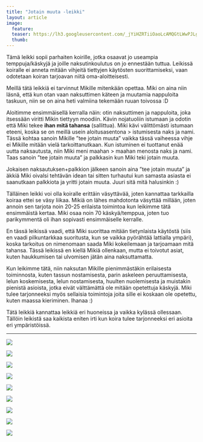 ```yaml
---
title: "Jotain muuta -leikki"
layout: article
image:
  feature:
  teaser: https://lh3.googleusercontent.com/_jYiHZRTiiOaoLcAMQGtLWwPJLgzMVIfIzgMSvTadSGk_p4mXn2sViRxGiMOA8542vJ3zHtmAgIGvu9hZ3J4DnHDV2kBnB4qfu1FTT_K46Vl7xBNCrnznBAOrjThlstoGpDIfWgicNdVdGSGUMI8cZfowWwBo0p7pNb8D7ShwevFDVZLJg98MpAMnGJe13765pCw59DYpwwnPpyyKt-tdQJPCct0oTaCklsmWfQ1DmjB-myxAqtW_xhkh0mOMCIVXeAwWSSIMFT7RxxP_oDz6RFBNUYGZfQ0zHKpNVRiwyXCG2yZDwTzRARN8BI_u7aa35_rAmJS4EEBCkA_6YxgdVvCcr6WRWkudOPCilvusKyilVCeDP7gv2HeqPHKS74I-7r3g3EyGy7L_gqmdM93NMjvsB5yHw-sCehZokhpE058JXrgdvy3nHZixj7Rl0One7nBt2TUjtsb18-H4YBF3jj2W3jILiTvNKkGOKm1usT0310g8rjcH4pcKdpfYLr7t6W3lpuGjxqepXU6zG1HKhMNmIkrVLT-ZgVGYOcEP_QiICD3P0QQyHDGGSsf5m6fMZNf=w245
  thumb:
---
```


Tämä leikki sopii parhaiten koirille, jotka osaavat jo useampia temppuja/käskyjä ja joille naksutinkoulutus on jo ennestään tuttua. Leikissä koiralle ei anneta mitään vihjeitä tiettyjen käytösten suorittamiseksi, vaan odotetaan koiran tarjoavan niitä oma-aloitteisesti.

Meillä tätä leikkiä ei tarvinnut Mikille mitenkään opettaa. Miki on aina niin läsnä, että kun otan vaan naksuttimen käteen ja muutamia nappuloita taskuun, niin se on aina heti valmiina tekemään ruuan toivossa :D

Aloitimme ensimmäisellä kerralla näin: otin naksuttimen ja nappuloita, joka itsessään viritti Mikin tiettyyn moodiin. Kävin nojatuoliin istumaan ja odotin että Miki tekee **ihan mitä tahansa** (sallittua). Miki kävi välittömästi istumaan eteeni, koska se on meillä usein aloitusasentona > istumisesta naks ja nami. Tässä kohtaa sanoin Mikille ”tee jotain muuta” vaikka tässä vaiheessa vihje ei Mikille mitään vielä tarkoittanutkaan. Kun istuminen ei tuottanut enää uutta naksautusta, niin Miki meni maahan > maahan menosta naks ja nami. Taas sanoin ”tee jotain muuta” ja palkkasin kun Miki teki jotain muuta.

Jokaisen naksautuksen+palkkion jälkeen sanoin aina ”tee jotain muuta” ja äkkiä Miki oivalsi tehtävän idean tai sitten turhautui kun samasta asiasta ei saanutkaan palkkiota ja yritti jotain muuta. Juuri sitä mitä halusinkin :)

Tälläinen leikki voi olla koiralle erittäin väsyttävää, joten kannattaa tarkkailla koiraa ettei se väsy liikaa. Mikiä on lähes mahdotonta väsyttää millään, joten annoin sen tarjota noin 20-25 erilaista toimintoa kun leikimme tätä ensimmäistä kertaa. Miki osaa noin 70 käskyä/temppua, joten tuo parikymmentä oli ihan sopivasti ensimmäiselle kerralle.

En tässä leikissä vaadi, että Miki suorittaa mitään tietynlaista käytöstä (siis en vaadi pilkuntarkkaa suoritusta, kun se vaikka pyörähtää lattialla ympäri), koska tarkoitus on nimenomaan saada Miki kokeilemaan ja tarjoamaan mitä tahansa. Tässä leikissä en kiellä Mikiä ollenkaan, mutta ei toivotut asiat, kuten haukkumisen tai ulvomisen jätän aina naksuttamatta.

Kun leikimme tätä, niin naksutan Mikille pienimmästäkin erilaisesta toiminnosta, kuten tassun nostamisesta, parin askeleen peruuttamisesta, lelun koskemisesta, lelun nostamisesta, huulten nuolemisesta ja muistakin pienistä asioista, jotka eivät välttämättä ole mitään opetettuja käskyjä. Miki tulee tarjonneeksi myös sellaisia toimintoja joita sille ei koskaan ole opetettu, kuten maassa kieriminen. Ihanaa :)

Tätä leikkiä kannattaa leikkiä eri huoneissa ja vaikka kylässä ollessaan. Tällöin leikistä saa kaikista eniten irti kun koira tulee tarjonneeksi eri asioita eri ympäristöissä.

---

[![](https://lh3.googleusercontent.com/QkjMGLDXawlezJPaYvnX0m0M1yXDNfFj4Ioi3e5ZPiZEz3V-AHcGZfAWrID4Un-veDB5_363MqiSDTzfjsv4qD-OavCIdwl8xBmZygSqoDt5YLohBNsi3coOVmBkIidgtgFxhCHDrWIKhlWTIKoRNHgP0JqGoqOfDabuqR5Nrfpnb8jx0mtFVPzv1r1LSYbLtRi-F2YvYAcJtINSYaIQQzd4Sfk5zhwwjKxkG8Jc5lZQoN_bWhshXtOZ0zpopE7CXoWW3k6aknZnNvCtVIGBZZ97ASJaPlxS4WOoCwPzPX3atPGf4OkPMVJHp9lTDnrB8P77BEGJsC_4TOcjoYtdyP3jxxTkVFIrFLoszLoOlWhyAdFYUi2ew9nsOK7zEObWjvfuRfjvta-3WjIJ3bUYEsKFGAJHKCvfBzP6wlu2ubc7pVwj3pWQXEQMZzDKfnPoGLyEWULXwkPiRG47UhGPlcaPwFLS9XL2QutepWqX-Xa47FdLPa9ncCpuSTHqTUlSmNZLVHqAI3YLGRIDKcS6TbzpZmb1EP4UnZEm2h8zq33ZnL-O8CGVO-vM7E_Y-QjOeJci=w800)](https://lh3.googleusercontent.com/QkjMGLDXawlezJPaYvnX0m0M1yXDNfFj4Ioi3e5ZPiZEz3V-AHcGZfAWrID4Un-veDB5_363MqiSDTzfjsv4qD-OavCIdwl8xBmZygSqoDt5YLohBNsi3coOVmBkIidgtgFxhCHDrWIKhlWTIKoRNHgP0JqGoqOfDabuqR5Nrfpnb8jx0mtFVPzv1r1LSYbLtRi-F2YvYAcJtINSYaIQQzd4Sfk5zhwwjKxkG8Jc5lZQoN_bWhshXtOZ0zpopE7CXoWW3k6aknZnNvCtVIGBZZ97ASJaPlxS4WOoCwPzPX3atPGf4OkPMVJHp9lTDnrB8P77BEGJsC_4TOcjoYtdyP3jxxTkVFIrFLoszLoOlWhyAdFYUi2ew9nsOK7zEObWjvfuRfjvta-3WjIJ3bUYEsKFGAJHKCvfBzP6wlu2ubc7pVwj3pWQXEQMZzDKfnPoGLyEWULXwkPiRG47UhGPlcaPwFLS9XL2QutepWqX-Xa47FdLPa9ncCpuSTHqTUlSmNZLVHqAI3YLGRIDKcS6TbzpZmb1EP4UnZEm2h8zq33ZnL-O8CGVO-vM7E_Y-QjOeJci=s0)

[![](https://lh3.googleusercontent.com/vFQNewstSCDIkcoxdMYk9JHSn7dDWV-e2A1lgH6dj7OSB08AsV03EUb9PvXLHBPUvXCEnNsQWdxtA165b7m-mIxYTPmz3P-dJzurHavKevz89Uo9CH-H1xDU3A1lAXGuoCd3vm48oJqlO9MhkA9RCSAuKa7hw2yBAOktUEe8r8q5jqaCOVyrVGghFvP2mRS1NSflbFAEL3SfsuY8hTkJaHm8S4NnGra_Yzv_qAHH3zVkKkzXSOFasBJscBGbvdVTMEGoDor3syolR9pgKrpHds-dRScdCEWgdmd9uxol1vLd8YZMTMyN7T6BOIwXzTVUpwEZazLg7Oo_Xy6db-qyi78I9sYCo26UEZZxNUrQLqu2lEWyscvgO5ugnEuTE9d9oRALpRpmKO66AAVK843m-w7yqfduw5SJZ_qqTMzG8RCncTBVbtcmKOPthbuma0QgUQtlhRCtKa96TYaCSCf7u1ebEn_5wsjsF3IkLBDielK7EjyoxYgDmQdCwa02WO32Bs7WS43V6p0C8s2gdIdxlq_zRpfDnsKWJvDA9PsGtE-pq2s9ADNr3TSy5VJ-t4rH3XX5=w800)](https://lh3.googleusercontent.com/vFQNewstSCDIkcoxdMYk9JHSn7dDWV-e2A1lgH6dj7OSB08AsV03EUb9PvXLHBPUvXCEnNsQWdxtA165b7m-mIxYTPmz3P-dJzurHavKevz89Uo9CH-H1xDU3A1lAXGuoCd3vm48oJqlO9MhkA9RCSAuKa7hw2yBAOktUEe8r8q5jqaCOVyrVGghFvP2mRS1NSflbFAEL3SfsuY8hTkJaHm8S4NnGra_Yzv_qAHH3zVkKkzXSOFasBJscBGbvdVTMEGoDor3syolR9pgKrpHds-dRScdCEWgdmd9uxol1vLd8YZMTMyN7T6BOIwXzTVUpwEZazLg7Oo_Xy6db-qyi78I9sYCo26UEZZxNUrQLqu2lEWyscvgO5ugnEuTE9d9oRALpRpmKO66AAVK843m-w7yqfduw5SJZ_qqTMzG8RCncTBVbtcmKOPthbuma0QgUQtlhRCtKa96TYaCSCf7u1ebEn_5wsjsF3IkLBDielK7EjyoxYgDmQdCwa02WO32Bs7WS43V6p0C8s2gdIdxlq_zRpfDnsKWJvDA9PsGtE-pq2s9ADNr3TSy5VJ-t4rH3XX5=s0)

[![](https://lh3.googleusercontent.com/DUSZk0jq31f6J8G00fvW3wGxvvkaqm3GYsXnMzhZd8OxqO71vUrrd4ljpeXcJsfjenqK2A1xf9R7BKkiAvMnxyNz2dD2v8rYIwEtcXmkxJ1ToxKSvVDf_mFaHgQYILtjHsj1HVa0q4kRVOZ7aRFMOyZ5Upw2_i68jPAE6yFqljrWPZw6GIaWjDp3SkOgDuxl9DGohauHBWjti55nn4Y_8ojgQNXETGvNjv5yx6lFZIVXsy-ObkvqhNwXJaCOBgbxovQ9iUuyWdFw3aoTO0C8-hzUlAEv2I2Q3_qz-L8AYeqkANCR5emH3i_qigSXd3zaa1GY5bX9fmbAOaYZgu_cAAnZDtY4876TL34hqOQgi3VW1xu850ImRRsAOHtjs07z-mvVyKzmBkhzPlT53FwDrxPfjK6GzGKe6orfE3zuKi5DHZdlBoBHirGRzKzpS_7fwGsQupXLzSrhGrk4RxVnZ65MawJksYPWtCspWmhGHvQeaZhF6uQD2hx-RDWzU5qWGSA0gwe2LgsVoH7S7q3XTXuVVyeUgzDgfCEPCMRl_2n4Mqr0IKx-9Y6_vrwAiLlGs9T1=w800)](https://lh3.googleusercontent.com/DUSZk0jq31f6J8G00fvW3wGxvvkaqm3GYsXnMzhZd8OxqO71vUrrd4ljpeXcJsfjenqK2A1xf9R7BKkiAvMnxyNz2dD2v8rYIwEtcXmkxJ1ToxKSvVDf_mFaHgQYILtjHsj1HVa0q4kRVOZ7aRFMOyZ5Upw2_i68jPAE6yFqljrWPZw6GIaWjDp3SkOgDuxl9DGohauHBWjti55nn4Y_8ojgQNXETGvNjv5yx6lFZIVXsy-ObkvqhNwXJaCOBgbxovQ9iUuyWdFw3aoTO0C8-hzUlAEv2I2Q3_qz-L8AYeqkANCR5emH3i_qigSXd3zaa1GY5bX9fmbAOaYZgu_cAAnZDtY4876TL34hqOQgi3VW1xu850ImRRsAOHtjs07z-mvVyKzmBkhzPlT53FwDrxPfjK6GzGKe6orfE3zuKi5DHZdlBoBHirGRzKzpS_7fwGsQupXLzSrhGrk4RxVnZ65MawJksYPWtCspWmhGHvQeaZhF6uQD2hx-RDWzU5qWGSA0gwe2LgsVoH7S7q3XTXuVVyeUgzDgfCEPCMRl_2n4Mqr0IKx-9Y6_vrwAiLlGs9T1=s0)

[![](https://lh3.googleusercontent.com/H1nFaAPCS8PB8Vj2XLlctQ9GdtuAyRRfGepzyAV3en1hELQC0tO_mPZbmaCYoOYRcfdsAgWOnqyag54DZXNqVLx0iCFP3TtF0FtU0KOhK_alDZUlS1WSzLO5iKadZtPTi0jMvXlhpyk2X6GIPZZ1gLY2RHSbHRZZXiHGaHXLTnUG14RN9N0IYLgNL990hw-mJ1aubzc9KxVpfmPLy_zxKgmRsrI2lFQZZLel1PdEfy7bGRXmtFaZ-S2a5Bn3yLyVxp1mp-qEmyCucvXzLJ0mkVCbr2zajAoeDP5t6U8VXZotjsHMD7l6LsXrdKFQV18U5qnK9IomqI3RTOLdm04yZv0jEa1I7ys2hMt_lhTrYdSuZHsko88jgk9oRPsDlPmz-P717UrKa2zg35Ibh02yfxfCAyLWMC6DOgnKYOyYB8tNmJERhuVTDGW6gZTw7KMB4EKHOJtWPw3GYfxTw_NBMgDdqUDCYjV3aGTbvke7bZekU9LDyWkLmCQ8j8pn0d-EHaATfL69cmPZCZX5ODy_kNECpLGhy60scOdqZxL0v4B99Sm6FMaESefWKkJXKVuKAqZ4=w800)](https://lh3.googleusercontent.com/H1nFaAPCS8PB8Vj2XLlctQ9GdtuAyRRfGepzyAV3en1hELQC0tO_mPZbmaCYoOYRcfdsAgWOnqyag54DZXNqVLx0iCFP3TtF0FtU0KOhK_alDZUlS1WSzLO5iKadZtPTi0jMvXlhpyk2X6GIPZZ1gLY2RHSbHRZZXiHGaHXLTnUG14RN9N0IYLgNL990hw-mJ1aubzc9KxVpfmPLy_zxKgmRsrI2lFQZZLel1PdEfy7bGRXmtFaZ-S2a5Bn3yLyVxp1mp-qEmyCucvXzLJ0mkVCbr2zajAoeDP5t6U8VXZotjsHMD7l6LsXrdKFQV18U5qnK9IomqI3RTOLdm04yZv0jEa1I7ys2hMt_lhTrYdSuZHsko88jgk9oRPsDlPmz-P717UrKa2zg35Ibh02yfxfCAyLWMC6DOgnKYOyYB8tNmJERhuVTDGW6gZTw7KMB4EKHOJtWPw3GYfxTw_NBMgDdqUDCYjV3aGTbvke7bZekU9LDyWkLmCQ8j8pn0d-EHaATfL69cmPZCZX5ODy_kNECpLGhy60scOdqZxL0v4B99Sm6FMaESefWKkJXKVuKAqZ4=s0)

[![](https://lh3.googleusercontent.com/xb3BQTT5XCR8uuUBt3gClQ8QK-UoUfbc5U6UxTIvM756Z7sppKLJc5m4kr72l6aZyQcLqdblMWX_FT1OmGabmwi6my1orn8XRwlbxY-ERoevQAGKNY77Cmsz8XK9oznDDleukMP_6htHUVxVtIZY2F_S1rZc-NxcA83VY3q_np7CNQSrpOXGU3FGrxjhNwDRZJm5W47VLctBsmvwMhQyeCz2wpT1bEiTu-deeDV0OE41w-hi8lW5GXL8WA-3l73I1L-JLr16TFvLVdZ1nuNBcS9AzVChTz38EdjK8XtccXNE_Boe1-RaOEVRRhxYHZqukNfabXhHUUzUuei4I6X3XP-skJef0Ei9rpybZrrpyNqVgH7CRsgOkl7_S0JJ3_nw1W3XmL-Bz3YumJXOJ5etZBU1fcLaBf0UgWgAaWCzJ8mFybDPdv0p83gQEwVitEioAUmC-BUiv9vz43IvMyzkoqrYo6XlyH__M2P-gonCky0mNeQIdopBmFQezdo508CKR1IwTR7pebpCgyFPggl18WWj5WmOCPjHZHCnZc1MXCF6OXZ9Hc0sB_Pcjwp8GFn08tfg=w800)](https://lh3.googleusercontent.com/xb3BQTT5XCR8uuUBt3gClQ8QK-UoUfbc5U6UxTIvM756Z7sppKLJc5m4kr72l6aZyQcLqdblMWX_FT1OmGabmwi6my1orn8XRwlbxY-ERoevQAGKNY77Cmsz8XK9oznDDleukMP_6htHUVxVtIZY2F_S1rZc-NxcA83VY3q_np7CNQSrpOXGU3FGrxjhNwDRZJm5W47VLctBsmvwMhQyeCz2wpT1bEiTu-deeDV0OE41w-hi8lW5GXL8WA-3l73I1L-JLr16TFvLVdZ1nuNBcS9AzVChTz38EdjK8XtccXNE_Boe1-RaOEVRRhxYHZqukNfabXhHUUzUuei4I6X3XP-skJef0Ei9rpybZrrpyNqVgH7CRsgOkl7_S0JJ3_nw1W3XmL-Bz3YumJXOJ5etZBU1fcLaBf0UgWgAaWCzJ8mFybDPdv0p83gQEwVitEioAUmC-BUiv9vz43IvMyzkoqrYo6XlyH__M2P-gonCky0mNeQIdopBmFQezdo508CKR1IwTR7pebpCgyFPggl18WWj5WmOCPjHZHCnZc1MXCF6OXZ9Hc0sB_Pcjwp8GFn08tfg=s0)

[![](https://lh3.googleusercontent.com/y1D6Acossht3O6w9LsyirYmp-9oZuvEqu7NAi83m88bGZH6k0V_T6nkjeDvFgyu2oogj_ERp6lYNvh-_TH1KhwkdBgNqV1H_xE2lUf0s2e6pLvUJrlvaUGD33_XdCGJ-lP4UEZaW975niZKCqCaRHJHF669U2AYhv2KtUXALicTXjdyJHWEQ-f4jYtagq5zj6gHsBYzs2Tq1_JK8Rr5Dmogv2WMQXWGaG-fsuFCfAT4R6VF5vCmqXiST-kcBy6Ue7eL7Fus6tUOPAAFgJ9qW9-M-WNniy1MjG7xMK2F3i3oTWx8P3UZjChKNmQLBBcNWJ0NpQRsry8cU9GZKgow1VkqOZGB4Eb8e7g-ljSHs6kCXckENB4YUBdSp25AOhIoatQ7fvK7_P_84sH5XBg8hDPP5UN5K5Fioe5geODATw42ZVeenrvwRhgfZgnBcoPhSwhxkedUhzo151pgZoU0pved_bPd8FG1vHQiD_edFyz_NCOrP_D0anfO4RAky6blEejgfYeHEvp91b26KZTYCyAPJVsuf538twFq9rS-tcbvhghfeMi2NK23QD6DsEfAFmkRw=w800)](https://lh3.googleusercontent.com/y1D6Acossht3O6w9LsyirYmp-9oZuvEqu7NAi83m88bGZH6k0V_T6nkjeDvFgyu2oogj_ERp6lYNvh-_TH1KhwkdBgNqV1H_xE2lUf0s2e6pLvUJrlvaUGD33_XdCGJ-lP4UEZaW975niZKCqCaRHJHF669U2AYhv2KtUXALicTXjdyJHWEQ-f4jYtagq5zj6gHsBYzs2Tq1_JK8Rr5Dmogv2WMQXWGaG-fsuFCfAT4R6VF5vCmqXiST-kcBy6Ue7eL7Fus6tUOPAAFgJ9qW9-M-WNniy1MjG7xMK2F3i3oTWx8P3UZjChKNmQLBBcNWJ0NpQRsry8cU9GZKgow1VkqOZGB4Eb8e7g-ljSHs6kCXckENB4YUBdSp25AOhIoatQ7fvK7_P_84sH5XBg8hDPP5UN5K5Fioe5geODATw42ZVeenrvwRhgfZgnBcoPhSwhxkedUhzo151pgZoU0pved_bPd8FG1vHQiD_edFyz_NCOrP_D0anfO4RAky6blEejgfYeHEvp91b26KZTYCyAPJVsuf538twFq9rS-tcbvhghfeMi2NK23QD6DsEfAFmkRw=s0)

[![](https://lh3.googleusercontent.com/QUIz9DEESwhg9nAAH-StvnjjAK79UP3JzyEw3CP131If29Ler72qk5q8cZKmb8i5mi6Nmhj1-H968HH9DatBizGKVa2kdwK1wHnQIjNQvJd_cj0hUkCMBMXP0dtUJ2z5XlYkRMjYJZj_TqIj8E2H71vzZICOtaJAS_xFn4s1QEjZeyE4iDd8IQTIpEzc0CFLOtkxQNLtbWUhsthex2Wi5Wi83Yd2MNSs-KXwZysZlRWoM4tQuZLxB1bqpjmWu0G_ovFE9jXULZam2sb7ps8yowYwoQBC64vUF6l1nKgkJu0sp6A2qA1MjWiJrLAW5pqsFkq9XiCtCpBh1U04qpW0VHCtGwUil8mOsdbRippe0FJQOPJYs6dQDMjF6829hXbX9SEYtDsqfCjqMFsliyJGJhaKswlKIeP8jXeMGmdUOMeDDK-XdNU5tlOtcFgto3N3Nq9rJDjhuQuaydu76Qo_JuNUQpBAGX-9nhAqVRrLhLFApA2NvSEaypcG9eOeJUwO8LoSjjsjJffIauHDJI0IQt2h9j8xfnAPzj6zyDJtO2n0hu2G15s2HcORuHal7nLa5x7K=w800)](https://lh3.googleusercontent.com/QUIz9DEESwhg9nAAH-StvnjjAK79UP3JzyEw3CP131If29Ler72qk5q8cZKmb8i5mi6Nmhj1-H968HH9DatBizGKVa2kdwK1wHnQIjNQvJd_cj0hUkCMBMXP0dtUJ2z5XlYkRMjYJZj_TqIj8E2H71vzZICOtaJAS_xFn4s1QEjZeyE4iDd8IQTIpEzc0CFLOtkxQNLtbWUhsthex2Wi5Wi83Yd2MNSs-KXwZysZlRWoM4tQuZLxB1bqpjmWu0G_ovFE9jXULZam2sb7ps8yowYwoQBC64vUF6l1nKgkJu0sp6A2qA1MjWiJrLAW5pqsFkq9XiCtCpBh1U04qpW0VHCtGwUil8mOsdbRippe0FJQOPJYs6dQDMjF6829hXbX9SEYtDsqfCjqMFsliyJGJhaKswlKIeP8jXeMGmdUOMeDDK-XdNU5tlOtcFgto3N3Nq9rJDjhuQuaydu76Qo_JuNUQpBAGX-9nhAqVRrLhLFApA2NvSEaypcG9eOeJUwO8LoSjjsjJffIauHDJI0IQt2h9j8xfnAPzj6zyDJtO2n0hu2G15s2HcORuHal7nLa5x7K=s0)

[![](https://lh3.googleusercontent.com/V6dA_w8oKS3-PYwLVRsdgKnkqqaNOWTPqbIxgrqFxba2KhNOcmYpIBG12D8XKdOUpX1NWYIkPb5Lou7vWT0l2rprayjHyKGNL7noxzXjWQVYuUR2Tuvff2iEKJCSjYDz7eMwWw-bFL-NDEtgRROOOrWXUAWQfzOXTe2khoAVRJmjjduwpMBNDJ_YrrDdcB79_9hrA-TEsvt7TvGSmqamZfGwP9eEr-iy_5OhmUum8U2NZDUaRaSsLMDFEzqKJVcUTFfRQEVo3-bIwaLMEFiaOyYs5XV5ZwS-FdZ2jhKHRww-teD-aTeaADJrIcZH2xtzsNIDyxVDlu1bSETeoAJ1aJ56M2uJOdRj7j9MMwGU4NgpSqZKoJZmVT-2GyfS-vMLtr1ay9n9yLWFha1OJohQ8cTh44VCgZW9okUVxS-wY9sCW2EymKRf2KrXdAgVeFBom--XSR_8P8Uc0etL0bikpu06aJaes-tTdiQR45nboUdR_DRh1taNyPalemBpvIS8Bds5uxhCkM5zL_yi-pWkuq3hy5PhssqLrChOMkDFxaoCpeZY3YVEtfA8LWF4CkjFojYI=w800)](https://lh3.googleusercontent.com/V6dA_w8oKS3-PYwLVRsdgKnkqqaNOWTPqbIxgrqFxba2KhNOcmYpIBG12D8XKdOUpX1NWYIkPb5Lou7vWT0l2rprayjHyKGNL7noxzXjWQVYuUR2Tuvff2iEKJCSjYDz7eMwWw-bFL-NDEtgRROOOrWXUAWQfzOXTe2khoAVRJmjjduwpMBNDJ_YrrDdcB79_9hrA-TEsvt7TvGSmqamZfGwP9eEr-iy_5OhmUum8U2NZDUaRaSsLMDFEzqKJVcUTFfRQEVo3-bIwaLMEFiaOyYs5XV5ZwS-FdZ2jhKHRww-teD-aTeaADJrIcZH2xtzsNIDyxVDlu1bSETeoAJ1aJ56M2uJOdRj7j9MMwGU4NgpSqZKoJZmVT-2GyfS-vMLtr1ay9n9yLWFha1OJohQ8cTh44VCgZW9okUVxS-wY9sCW2EymKRf2KrXdAgVeFBom--XSR_8P8Uc0etL0bikpu06aJaes-tTdiQR45nboUdR_DRh1taNyPalemBpvIS8Bds5uxhCkM5zL_yi-pWkuq3hy5PhssqLrChOMkDFxaoCpeZY3YVEtfA8LWF4CkjFojYI=s0)

[![](https://lh3.googleusercontent.com/CoHI9MPt4rATclfQYtK6SSr3yo0eioRVktABxZ_cDFcxU-kEgUhpwz07mzlDiHhVRbYf9ox-znlN70eQaz9q-qPKsDNOmOtRbYF2puahfO1CNEm2bIjk4OTCuaf-nbcpvOHUrGsaMuJO0klhDGkyTr1h-fJYwBkEza7lYdCHJELNDHmCLWsVNDqCWDASFIBQXyk5d8oSWNrVuY61p1wKvU6X0O0007vb3FgE49EG6HJ4aUtOSoagu7sbz_myOEzk3vkJP10u5rtq7vLqugqeJAno2OSIyCo4DHtRDV_izcCP6jtrgkjNiDUy32UD10Mit9Lp5scwP3CkC7sWNEflw6Ut4OHKHMmCcG1q8aCT1WjuUmJmQJpTmLsGJatgzfstMuoIkT3A0iTU0IzbbA3PjfXx0JmXgPC2rtJVsw30sq-aEdjfkR6ZCGorslgnxl8VGaXNMfxQwCobikOp2HMGLbfzE7uKu-xvw0jH3mM9nZ6zcCOMvwQxYGk0f_l1rZoOnODbEpil05uJGwAiD05MTz8_rX5qKYitVyS7jSVLVPGU5VXWvFLABE8gq2dVooVBQgfl=w800)](https://lh3.googleusercontent.com/CoHI9MPt4rATclfQYtK6SSr3yo0eioRVktABxZ_cDFcxU-kEgUhpwz07mzlDiHhVRbYf9ox-znlN70eQaz9q-qPKsDNOmOtRbYF2puahfO1CNEm2bIjk4OTCuaf-nbcpvOHUrGsaMuJO0klhDGkyTr1h-fJYwBkEza7lYdCHJELNDHmCLWsVNDqCWDASFIBQXyk5d8oSWNrVuY61p1wKvU6X0O0007vb3FgE49EG6HJ4aUtOSoagu7sbz_myOEzk3vkJP10u5rtq7vLqugqeJAno2OSIyCo4DHtRDV_izcCP6jtrgkjNiDUy32UD10Mit9Lp5scwP3CkC7sWNEflw6Ut4OHKHMmCcG1q8aCT1WjuUmJmQJpTmLsGJatgzfstMuoIkT3A0iTU0IzbbA3PjfXx0JmXgPC2rtJVsw30sq-aEdjfkR6ZCGorslgnxl8VGaXNMfxQwCobikOp2HMGLbfzE7uKu-xvw0jH3mM9nZ6zcCOMvwQxYGk0f_l1rZoOnODbEpil05uJGwAiD05MTz8_rX5qKYitVyS7jSVLVPGU5VXWvFLABE8gq2dVooVBQgfl=s0)
